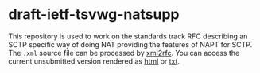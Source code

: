 # draft-ietf-tsvwg-natsupp

This repository is used to work on the standards track RFC describing
an SCTP specific way of doing NAT providing the features of NAPT for SCTP.
The `.xml` source file can be processed by [xml2rfc](http://xml2rfc.tools.ietf.org).
You can access the current unsubmitted version rendered as [html](http://xml2rfc.ietf.org/cgi-bin/xml2rfc.cgi?input=&url=https%3A%2F%2Fraw.githubusercontent.com%2Fteiclap%2FNAT%2Fmain%2Fdraft-porfiri-tsvwg-natsupp.xml?token=AQE4BRZFXNX5AGJB7HARDQTATJFRG&modeAsFormat=html%2Fascii&type=towindow&Submit=Submit) or [txt](http://xml2rfc.ietf.org/cgi-bin/xml2rfc.cgi?input=&url=https%3A%2F%2Fraw.githubusercontent.com%2Fteiclap%2FNAT%2Fmain%2Fdraft-porfiri-tsvwg-natsupp.xml?token=AQE4BRZFXNX5AGJB7HARDQTATJFRG&modeAsFormat=txt%2Fascii&type=towindow&Submit=Submit).
